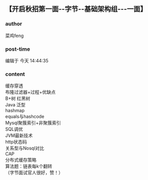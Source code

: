 ## 【开启秋招第一面--字节--基础架构组---一面】
### author 
菜鸡feng
### post-time 

编辑于  今天 14:44:35
### content 
<div class="post-topic-des nc-post-content">
 <div>
  缓存穿透
 </div>
 <div>
  布隆过滤器+过程+优缺点
 </div>
 <div>
  B+树 红黑树
 </div>
 <div>
  Java 泛型
 </div>
 <div>
  hashmap
 </div>
 <div>
  equals与hashcode
 </div>
 <div>
  Mysql聚簇索引+非聚簇索引
 </div>
 <div>
  SQL调优
 </div>
 <div>
  JVM最新技术
 </div>
 <div>
  http状态码
 </div>
 <div>
  关系型与Nosql对比
 </div>
 <div>
  CAP
 </div>
 <div>
  分布式缓存策略
 </div>
 <div>
  算法题：链表每k个翻转
 </div>
 <div>
  （字节面试官人很好，赞！）
 </div>
</div>
